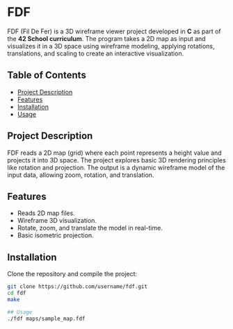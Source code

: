 # FDF

FDF (Fil De Fer) is a 3D wireframe viewer project developed in **C** as part of the **42 School curriculum**. The program takes a 2D map as input and visualizes it in a 3D space using wireframe modeling, applying rotations, translations, and scaling to create an interactive visualization.

## Table of Contents
- [Project Description](#project-description)
- [Features](#features)
- [Installation](#installation)
- [Usage](#usage)

## Project Description

FDF reads a 2D map (grid) where each point represents a height value and projects it into 3D space. The project explores basic 3D rendering principles like rotation and projection. The output is a dynamic wireframe model of the input data, allowing zoom, rotation, and translation.

## Features

- Reads 2D map files.
- Wireframe 3D visualization.
- Rotate, zoom, and translate the model in real-time.
- Basic isometric projection.

## Installation

Clone the repository and compile the project:

```bash
git clone https://github.com/username/fdf.git
cd fdf
make

## Usage
./fdf maps/sample_map.fdf
